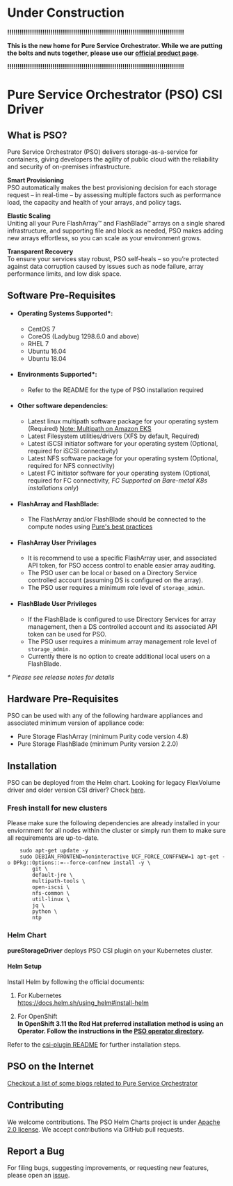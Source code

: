 # Under Construction

**!!!!!!!!!!!!!!!!!!!!!!!!!!!!!!!!!!!!!!!!!!!!!!!!!!!!!!!!!!!!!!!!!!!!!!!!!!!!!!!!!!!!!!**

**This is the new home for Pure Service Orchestrator. While we are putting the bolts and nuts together, please use our [official product page](https://github.com/purestorage/helm-charts).**

**!!!!!!!!!!!!!!!!!!!!!!!!!!!!!!!!!!!!!!!!!!!!!!!!!!!!!!!!!!!!!!!!!!!!!!!!!!!!!!!!!!!!!!**

# Pure Service Orchestrator (PSO) CSI Driver

## What is PSO?

Pure Service Orchestrator (PSO) delivers storage-as-a-service for containers, giving developers the agility of public cloud with the reliability and security of on-premises infrastructure.

**Smart Provisioning**<br/>
PSO automatically makes the best provisioning decision for each storage request – in real-time – by assessing multiple factors such as performance load, the capacity and health of your arrays, and policy tags.

**Elastic Scaling**<br/>
Uniting all your Pure FlashArray™ and FlashBlade™ arrays on a single shared infrastructure, and supporting file and block as needed, PSO makes adding new arrays effortless, so you can scale as your environment grows.

**Transparent Recovery**<br/>
To ensure your services stay robust, PSO self-heals – so you’re protected against data corruption caused by issues such as node failure, array performance limits, and low disk space.

## Software Pre-Requisites

- #### Operating Systems Supported*:
  - CentOS 7
  - CoreOS (Ladybug 1298.6.0 and above)
  - RHEL 7
  - Ubuntu 16.04
  - Ubuntu 18.04
- #### Environments Supported*:
  - Refer to the README for the type of PSO installation required
- #### Other software dependencies:
  - Latest linux multipath software package for your operating system (Required) [Note: Multipath on Amazon EKS](docs/eks-multipathd-fix.md)
  - Latest Filesystem utilities/drivers (XFS by default, Required)
  - Latest iSCSI initiator software for your operating system (Optional, required for iSCSI connectivity)
  - Latest NFS software package for your operating system (Optional, required for NFS connectivity)
  - Latest FC initiator software for your operating system (Optional, required for FC connectivity, *FC Supported on Bare-metal K8s installations only*)
- #### FlashArray and FlashBlade:
  - The FlashArray and/or FlashBlade should be connected to the compute nodes using [Pure's best practices](https://support.purestorage.com/Solutions/Linux/Reference/Linux_Recommended_Settings)
- #### FlashArray User Privilages
  - It is recommend to use a specific FlashArray user, and associated API token, for PSO access control to enable easier array auditing.
  - The PSO user can be local or based on a Directory Service controlled account (assuming DS is configured on the array).
  - The PSO user requires a minimum role level of `storage_admin`.
- #### FlashBlade User Privileges
  - If the FlashBlade is configured to use Directory Services for array management, then a DS controlled account and its associated API token can be used for PSO.
  - The PSO user requires a minimum array management role level of `storage_admin`.
  - Currently there is no option to create additional local users on a FlashBlade.

_* Please see release notes for details_

## Hardware Pre-Requisites

PSO can be used with any of the following hardware appliances and associated minimum version of appliance code:
  * Pure Storage FlashArray (minimum Purity code version 4.8)
  * Pure Storage FlashBlade (minimum Purity version 2.2.0)

## Installation

PSO can be deployed from the Helm chart. Looking for legacy FlexVolume driver and older version CSI driver? Check [here](https://github.com/purestorage/helm-charts).
### Fresh install for new clusters

Please make sure the following dependencies are already installed in your enviornment for all nodes within the cluster or simply run them to make sure all requirements are up-to-date.
```
    sudo apt-get update -y
    sudo DEBIAN_FRONTEND=noninteractive UCF_FORCE_CONFFNEW=1 apt-get -o DPkg::Options::=--force-confnew install -y \
        git \
        default-jre \
        multipath-tools \
        open-iscsi \
        nfs-common \
        util-linux \
        jq \
        python \
        ntp
```

### Helm Chart

**pureStorageDriver** deploys PSO CSI plugin on your Kubernetes cluster.

#### Helm Setup

Install Helm by following the official documents:
1. For Kubernetes<br/>
https://docs.helm.sh/using_helm#install-helm

2. For OpenShift<br/>
**In OpenShift 3.11 the Red Hat preferred installation method is using an Operator. Follow the instructions in the [PSO operator directory](./operator/README.md).**


Refer to the [csi-plugin README](./pureStorageDriver/README.md) for further installation steps.

## PSO on the Internet

[Checkout a list of some blogs related to Pure Service Orchestrator](./docs/blog_posts.md)

## Contributing
We welcome contributions. The PSO Helm Charts project is under [Apache 2.0 license](https://github.com/purestorage/pso-csi/blob/master/LICENSE). We accept contributions via GitHub pull requests.

## Report a Bug
For filing bugs, suggesting improvements, or requesting new features, please open an [issue](https://github.com/purestorage/pso-csi/issues).

